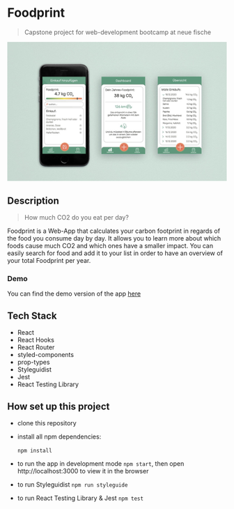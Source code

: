 # Foodprint

> Capstone project for web-development bootcamp at neue fische

![mock-up](public/images/app_mock_iphone.jpg)

## Description
> How much CO2 do you eat per day?

Foodprint is a Web-App that calculates your carbon footprint in regards of the food you consume day by day. It allows you to learn more about which foods cause much CO2 and which ones have a smaller impact. You can easily search for food and add it to your list in order to have an overview of your total Foodprint per year.

### Demo

You can find the demo version of the app [here](https://capstone-project.mariereese.vercel.app/)

## Tech Stack

- React
- React Hooks
- React Router
- styled-components
- prop-types
- Styleguidist
- Jest
- React Testing Library

## How set up this project

- clone this repository
- install all npm dependencies:

  `npm install`

- to run the app in development mode `npm start`, then open http://localhost:3000 to view it in the browser
- to run Styleguidist
  `npm run styleguide`
- to run React Testing Library & Jest
  `npm test`
